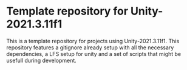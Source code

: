 # Template repository for Unity-2021.3.11f1

This is a template repository for projects using Unity-2021.3.11f1. This repository features a gitignore already setup with all the necessary dependencies, a LFS setup for unity and a set of scripts that might be usefull during development.
